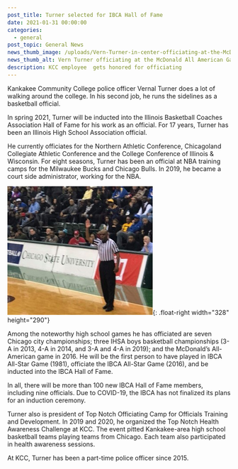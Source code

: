 ```yaml
---
post_title: Turner selected for IBCA Hall of Fame
date: 2021-01-31 00:00:00
categories:
  - general
post_topic: General News
news_thumb_image: /uploads/Vern-Turner-in-center-officiating-at-the-McDonald-All-American-Game-2016.jpg
news_thumb_alt: Vern Turner officiating at the McDonald All American Game in 2016
description: KCC employee  gets honored for officiating
---
```


Kankakee Community College police officer Vernal Turner does a lot of walking around the college. In his second job, he runs the sidelines as a basketball official.

In spring 2021, Turner will be inducted into the Illinois Basketball Coaches Association Hall of Fame for his work as an official. For 17 years, Turner has been an Illinois High School Association official.

He currently officiates for the Northern Athletic Conference, Chicagoland Collegiate Athletic Conference and the College Conference of Illinois & Wisconsin. For eight seasons, Turner has been an official at NBA training camps for the Milwaukee Bucks and Chicago Bulls. In 2019, he became a court side administrator, working for the NBA.

![Vern Turner officiating](/uploads/Vern-Turner-officiating_sm.jpg){: .float-right width="328" height="290"}

Among the noteworthy high school games he has officiated are seven Chicago city championships; three IHSA boys basketball championships (3-A in 2013, 4-A in 2014, and 3-A and 4-A in 2019); and the McDonald’s All-American game in 2016. He will be the first person to have played in IBCA All-Star Game (1981), officiate the IBCA All-Star Game (2016), and be inducted into the IBCA Hall of Fame.

In all, there will be more than 100 new IBCA Hall of Fame members, including nine officials. Due to COVID-19, the IBCA has not finalized its plans for an induction ceremony.

Turner also is president of Top Notch Officiating Camp for Officials Training and Development. In 2019 and 2020, he organized the Top Notch Health Awareness Challenge at KCC. The event pitted Kankakee-area high school basketball teams playing teams from Chicago. Each team also participated in health awareness sessions.

At KCC, Turner has been a part-time police officer since 2015.
